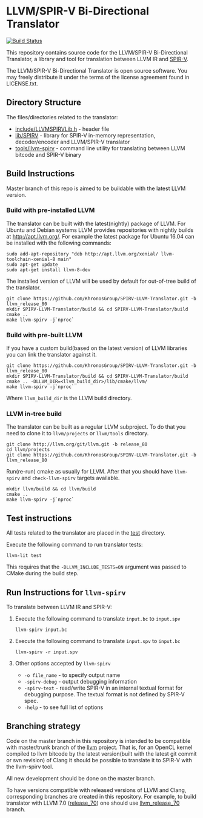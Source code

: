 # LLVM/SPIR-V Bi-Directional Translator

[![Build Status](https://travis-ci.org/KhronosGroup/SPIRV-LLVM-Translator.svg?branch=llvm_release_80)](https://travis-ci.org/KhronosGroup/SPIRV-LLVM-Translator)

This repository contains source code for the LLVM/SPIR-V Bi-Directional Translator, a library and tool for translation between LLVM IR and [SPIR-V](https://www.khronos.org/registry/spir-v/).

The LLVM/SPIR-V Bi-Directional Translator is open source software. You may freely distribute it under the terms of the license agreement found in LICENSE.txt.


## Directory Structure


The files/directories related to the translator:

* [include/LLVMSPIRVLib.h](include/LLVMSPIRVLib.h) - header file
* [lib/SPIRV](lib/SPIRV) - library for SPIR-V in-memory representation, decoder/encoder and LLVM/SPIR-V translator
* [tools/llvm-spirv](tools/llvm-spirv) - command line utility for translating between LLVM bitcode and SPIR-V binary

## Build Instructions

Master branch of this repo is aimed to be buildable with the latest LLVM version.

### Build with pre-installed LLVM

The translator can be built with the latest(nightly) package of LLVM. For Ubuntu and Debian systems LLVM provides repositories with nightly builds at http://apt.llvm.org/. For example the latest package for Ubuntu 16.04 can be installed with the following commands:
```
sudo add-apt-repository "deb http://apt.llvm.org/xenial/ llvm-toolchain-xenial-8 main"
sudo apt-get update
sudo apt-get install llvm-8-dev
```
The installed version of LLVM will be used by default for out-of-tree build of the translator.
```
git clone https://github.com/KhronosGroup/SPIRV-LLVM-Translator.git -b llvm_release_80
mkdir SPIRV-LLVM-Translator/build && cd SPIRV-LLVM-Translator/build
cmake ..
make llvm-spirv -j`nproc`
```

### Build with pre-built LLVM

If you have a custom build(based on the latest version) of LLVM libraries you can link the translator against it. 
```
git clone https://github.com/KhronosGroup/SPIRV-LLVM-Translator.git -b llvm_release_80
mkdir SPIRV-LLVM-Translator/build && cd SPIRV-LLVM-Translator/build
cmake .. -DLLVM_DIR=<llvm_build_dir>/lib/cmake/llvm/
make llvm-spirv -j`nproc`
```
Where `llvm_build_dir` is the LLVM build directory.

### LLVM in-tree build

The translator can be built as a regular LLVM subproject. To do that you need to clone it to `llvm/projects` or `llvm/tools` directory. 
```
git clone http://llvm.org/git/llvm.git -b release_80
cd llvm/projects
git clone https://github.com/KhronosGroup/SPIRV-LLVM-Translator.git -b llvm_release_80
```
Run(re-run) cmake as usually for LLVM. After that you should have `llvm-spirv` and `check-llvm-spirv` targets available.
```
mkdir llvm/build && cd llvm/build 
cmake ..
make llvm-spirv -j`nproc`
```

## Test instructions

All tests related to the translator are placed in the [test](test) directory.

Execute the following command to run translator tests:
```
llvm-lit test
```
This requires that the `-DLLVM_INCLUDE_TESTS=ON` argument was passed to CMake during the build step.

## Run Instructions for `llvm-spirv`


To translate between LLVM IR and SPIR-V:

1. Execute the following command to translate `input.bc` to `input.spv`
    ```
    llvm-spirv input.bc
    ```

2. Execute the following command to translate `input.spv` to `input.bc`
    ```
    llvm-spirv -r input.spv
    ```

3. Other options accepted by `llvm-spirv`

    * `-o file_name` - to specify output name
    * `-spirv-debug` - output debugging information
    * `-spirv-text` - read/write SPIR-V in an internal textual format for debugging purpose. The textual format is not defined by SPIR-V spec.
    * `-help` - to see full list of options

## Branching strategy

Code on the master branch in this repository is intended to be compatible with master/trunk branch of the [llvm](https://github.com/llvm-mirror/llvm) project. That is, for an OpenCL kernel compiled to llvm bitcode by the latest version(built with the latest git commit or svn revision) of Clang it should be possible to translate it to SPIR-V with the llvm-spirv tool.

All new development should be done on the master branch.

To have versions compatible with released versions of LLVM and Clang, corresponding branches are created in this repository. For example, to build translator with LLVM 7.0 ([release_70](https://github.com/llvm-mirror/llvm/tree/release_70)) one should use [llvm_release_70](https://github.com/KhronosGroup/SPIRV-LLVM-Translator/tree/llvm_release_70) branch.
